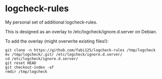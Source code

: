 logcheck-rules
==============

My personal set of additional logcheck-rules.

This is designed as an overlay to /etc/logcheck/ignore.d.server on Debian.

To add the overlay (might overwrite existing files!):

```
git clone -n https://github.com/fabi125/logcheck-rules /tmp/logcheck
mv /tmp/logcheck/.git/ /etc/logcheck/ignore.d.server/
cd /etc/logcheck/ignore.d.server/
git reset HEAD
git checkout-index -af
rmdir /tmp/logcheck
```
